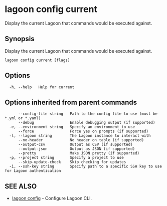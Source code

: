 # lagoon config current

Display the current Lagoon that commands would be executed against.

## Synopsis

Display the current Lagoon that commands would be executed against.

```text
lagoon config current [flags]
```

## Options

```text
  -h, --help   Help for current
```

## Options inherited from parent commands

```text
      --config-file string   Path to the config file to use (must be *.yml or *.yaml)
      --debug                Enable debugging output (if supported)
  -e, --environment string   Specify an environment to use
      --force                Force yes on prompts (if supported)
  -l, --lagoon string        The Lagoon instance to interact with
      --no-header            No header on table (if supported)
      --output-csv           Output as CSV (if supported)
      --output-json          Output as JSON (if supported)
      --pretty               Make JSON pretty (if supported)
  -p, --project string       Specify a project to use
      --skip-update-check    Skip checking for updates
  -i, --ssh-key string       Specify path to a specific SSH key to use for Lagoon authentication
```

## SEE ALSO

* [lagoon config](lagoon_config.md)     - Configure Lagoon CLI.

